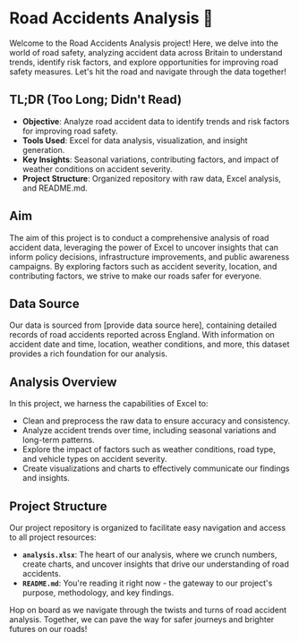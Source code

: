 # Road Accidents Analysis 🚗

Welcome to the Road Accidents Analysis project! Here, we delve into the world of road safety, analyzing accident data across Britain to understand trends, identify risk factors, and explore opportunities for improving road safety measures. Let's hit the road and navigate through the data together!

## TL;DR (Too Long; Didn't Read)

- **Objective**: Analyze road accident data to identify trends and risk factors for improving road safety.
- **Tools Used**: Excel for data analysis, visualization, and insight generation.
- **Key Insights**: Seasonal variations, contributing factors, and impact of weather conditions on accident severity.
- **Project Structure**: Organized repository with raw data, Excel analysis, and README.md.

## Aim

The aim of this project is to conduct a comprehensive analysis of road accident data, leveraging the power of Excel to uncover insights that can inform policy decisions, infrastructure improvements, and public awareness campaigns. By exploring factors such as accident severity, location, and contributing factors, we strive to make our roads safer for everyone.

## Data Source

Our data is sourced from [provide data source here], containing detailed records of road accidents reported across England. With information on accident date and time, location, weather conditions, and more, this dataset provides a rich foundation for our analysis.

## Analysis Overview

In this project, we harness the capabilities of Excel to:

- Clean and preprocess the raw data to ensure accuracy and consistency.
- Analyze accident trends over time, including seasonal variations and long-term patterns.
- Explore the impact of factors such as weather conditions, road type, and vehicle types on accident severity.
- Create visualizations and charts to effectively communicate our findings and insights.

## Project Structure

Our project repository is organized to facilitate easy navigation and access to all project resources:

- **`analysis.xlsx`**: The heart of our analysis, where we crunch numbers, create charts, and uncover insights that drive our understanding of road accidents.
- **`README.md`**: You're reading it right now - the gateway to our project's purpose, methodology, and key findings.

Hop on board as we navigate through the twists and turns of road accident analysis. Together, we can pave the way for safer journeys and brighter futures on our roads!
